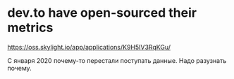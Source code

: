 # dev.to have open-sourced their metrics
https://oss.skylight.io/app/applications/K9H5IV3RqKGu/

С января 2020 почему-то перестали поступать данные. Надо разузнать почему.

